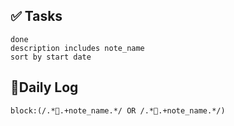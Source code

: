 ## ✅ Tasks  
```tasks  
done  
description includes note_name  
sort by start date 
```  
  
## 🧾Daily Log  
```query  
block:(/.*🧾.+note_name.*/ OR /.*🧾.+note_name.*/)  
```


